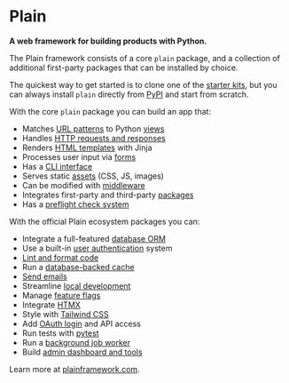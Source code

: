# Plain

**A web framework for building products with Python.**

The Plain framework consists of a core `plain` package, and a collection of additional first-party packages that can be installed by choice.

The quickest way to get started is to clone one of the [starter kits](https://plainframework.com/start/), but you can always install `plain` directly from [PyPI](https://pypi.org/project/plain/) and start from scratch.

With the core `plain` package you can build an app that:

- Matches [URL patterns](./urls) to Python [views](./views)
- Handles [HTTP requests and responses](./http)
- Renders [HTML templates](./templates) with Jinja
- Processes user input via [forms](./forms)
- Has a [CLI interface](./cli)
- Serves static [assets](./assets) (CSS, JS, images)
- Can be modified with [middleware](./middleware)
- Integrates first-party and third-party [packages](./packages)
- Has a [preflight check system](./preflight)

With the official Plain ecosystem packages you can:

- Integrate a full-featured [database ORM](https://plainframework.com/docs/plain-models/)
- Use a built-in [user authentication](https://plainframework.com/docs/plain-auth/) system
- [Lint and format code](https://plainframework.com/docs/plain-code/)
- Run a [database-backed cache](https://plainframework.com/docs/plain-cache/)
- [Send emails](https://plainframework.com/docs/plain-mail/)
- Streamline [local development](https://plainframework.com/docs/plain-dev/)
- Manage [feature flags](https://plainframework.com/docs/plain-flags/)
- Integrate [HTMX](https://plainframework.com/docs/plain-htmx/)
- Style with [Tailwind CSS](https://plainframework.com/docs/plain-tailwind/)
- Add [OAuth login](https://plainframework.com/docs/plain-oauth/) and API access
- Run tests with [pytest](https://plainframework.com/docs/plain-pytest/)
- Run a [background job worker](https://plainframework.com/docs/plain-worker/)
- Build [admin dashboard and tools](https://plainframework.com/docs/plain-admin/)

Learn more at [plainframework.com](https://plainframework.com).
